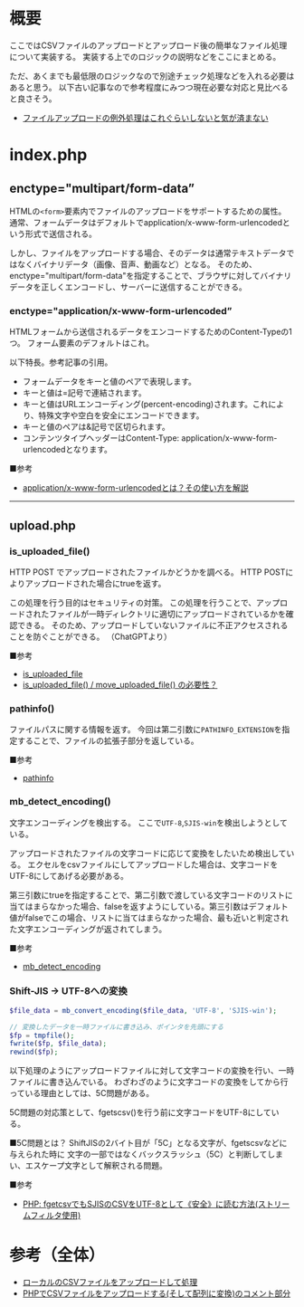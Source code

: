 # 概要
ここではCSVファイルのアップロードとアップロード後の簡単なファイル処理について実装する。
実装する上でのロジックの説明などをここにまとめる。

ただ、あくまでも最低限のロジックなので別途チェック処理などを入れる必要はあると思う。
以下古い記事なので参考程度にみつつ現在必要な対応と見比べると良さそう。
- [ファイルアップロードの例外処理はこれぐらいしないと気が済まない](https://qiita.com/mpyw/items/939964377766a54d4682)

# index.php
## enctype="multipart/form-data”
HTMLの`<form>`要素内でファイルのアップロードをサポートするための属性。
通常、フォームデータはデフォルトでapplication/x-www-form-urlencodedという形式で送信される。

しかし、ファイルをアップロードする場合、そのデータは通常テキストデータではなくバイナリデータ（画像、音声、動画など）となる。
そのため、enctype="multipart/form-data"を指定することで、ブラウザに対してバイナリデータを正しくエンコードし、サーバーに送信することができる。



### enctype="application/x-www-form-urlencoded”
HTMLフォームから送信されるデータをエンコードするためのContent-Typeの1つ。
フォーム要素のデフォルトはこれ。

以下特長。参考記事の引用。
- フォームデータをキーと値のペアで表現します。
- キーと値は=記号で連結されます。
- キーと値はURLエンコーディング(percent-encoding)されます。これにより、特殊文字や空白を安全にエンコードできます。
- キーと値のペアは&記号で区切られます。
- コンテンツタイプヘッダーはContent-Type: application/x-www-form-urlencodedとなります。

■参考
- [application/x-www-form-urlencodedとは？その使い方を解説](https://apidog.com/jp/blog/x-www-form-urlencoded/)


***
## upload.php
### is_uploaded_file()
HTTP POST でアップロードされたファイルかどうかを調べる。
HTTP POSTによりアップロードされた場合にtrueを返す。

この処理を行う目的はセキュリティの対策。
この処理を行うことで、アップロードされたファイルが一時ディレクトリに適切にアップロードされているかを確認できる。
そのため、アップロードしていないファイルに不正アクセスされることを防ぐことができる。
（ChatGPTより）

■参考
- [is_uploaded_file](https://www.php.net/manual/ja/function.is-uploaded-file.php)
- [is_uploaded_file() / move_uploaded_file() の必要性？](https://qiita.com/mpyw/items/db12ce86b15f3b0b3c19)


### pathinfo()
ファイルパスに関する情報を返す。
今回は第二引数に`PATHINFO_EXTENSION`を指定することで、ファイルの拡張子部分を返している。

■参考
- [pathinfo](https://www.php.net/manual/ja/function.pathinfo.php)


### mb_detect_encoding()
文字エンコーディングを検出する。
ここで`UTF-8`,`SJIS-win`を検出しようとしている。

アップロードされたファイルの文字コードに応じて変換をしたいため検出している。
エクセルをcsvファイルにしてアップロードした場合は、文字コードをUTF-8にしてあげる必要がある。

第三引数にtrueを指定することで、第二引数で渡している文字コードのリストに当てはまらなかった場合、falseを返すようにしている。第三引数はデフォルト値がfalseでこの場合、リストに当てはまらなかった場合、最も近いと判定された文字エンコーディングが返されてしまう。

■参考
- [mb_detect_encoding](https://www.php.net/manual/ja/function.mb-detect-encoding.php)


### Shift-JIS → UTF-8への変換
```php
$file_data = mb_convert_encoding($file_data, 'UTF-8', 'SJIS-win');

// 変換したデータを一時ファイルに書き込み、ポインタを先頭にする
$fp = tmpfile();
fwrite($fp, $file_data);
rewind($fp);
```
以下処理のようにアップロードファイルに対して文字コードの変換を行い、一時ファイルに書き込んでいる。
わざわざのように文字コードの変換をしてから行っている理由としては、5C問題がある。

5C問題の対応策として、fgetscsv()を行う前に文字コードをUTF-8にしている。

■5C問題とは？
ShiftJISの2バイト目が「5C」となる文字が、fgetscsvなどに与えられた時に
文字の一部ではなくバックスラッシュ（5C）と判断してしまい、エスケープ文字として解釈される問題。

■参考
- [PHP: fgetcsvでもSJISのCSVをUTF-8として《安全》に読む方法(ストリームフィルタ使用)](https://qiita.com/suin/items/3edfb9cb15e26bffba11)


# 参考（全体）
- [ローカルのCSVファイルをアップロードして処理](https://honey8823.hateblo.jp/entry/2018/07/04/145326)
- [PHPでCSVファイルをアップロードする(そして配列に変換)のコメント部分](https://qiita.com/katsukii/items/1b7e95723d0070cfc5b9#comment-abc57bde61eb108c8a07)